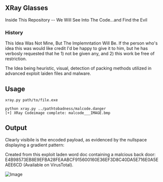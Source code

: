 ## XRay Glasses
Inside This Repository -- We Will See Into The Code...and Find the Evil

### History
This Idea Was Not Mine, But The Implemntation Will Be. If the person who's idea this was would like credit I'd be happy to give it to him, but he has verbosly requested that he 1) not be given any, and 2) this work be free of restriction. 

The Idea being heuristic, visual, detection of packing methods utilized in advanced exploit laiden files and malware.

## Usage

```
xray.py path/to/file.exe 

python xray.py ../pathtobadness/malcode.danger 
[+] XRay Codeimage complete: malcode___IMAGE.bmp

```

## Output

Clearly visibile is the encoded payload, as evidenced by the nullspace displaying a gradient pattern:

Created from this exploit laden word doc containing a malcious back door: E4B98573EB8E9EFBA28FEAABCF915600160E36EF3D8C40DA5E716E0A5EAEE6CD (Available on VirusTotal).

![Image](https://raw.github.com/Xen0ph0n/XRayGlasses/master/sample.png) 
